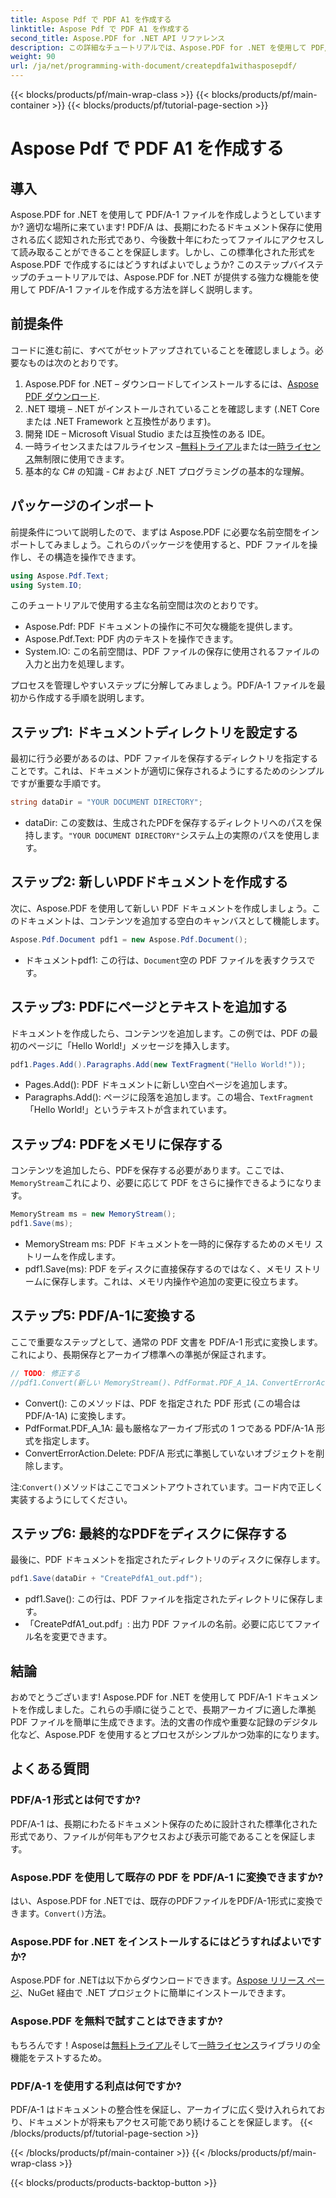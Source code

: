 ```yaml
---
title: Aspose Pdf で PDF A1 を作成する
linktitle: Aspose Pdf で PDF A1 を作成する
second_title: Aspose.PDF for .NET API リファレンス
description: この詳細なチュートリアルでは、Aspose.PDF for .NET を使用して PDF/A-1 ファイルを作成する方法を学びます。コード例と説明を含むステップバイステップのガイドです。
weight: 90
url: /ja/net/programming-with-document/createpdfa1withasposepdf/
---
```


{{< blocks/products/pf/main-wrap-class >}}
{{< blocks/products/pf/main-container >}}
{{< blocks/products/pf/tutorial-page-section >}}

# Aspose Pdf で PDF A1 を作成する

## 導入

Aspose.PDF for .NET を使用して PDF/A-1 ファイルを作成しようとしていますか? 適切な場所に来ています! PDF/A は、長期にわたるドキュメント保存に使用される広く認知された形式であり、今後数十年にわたってファイルにアクセスして読み取ることができることを保証します。しかし、この標準化された形式を Aspose.PDF で作成するにはどうすればよいでしょうか? このステップバイステップのチュートリアルでは、Aspose.PDF for .NET が提供する強力な機能を使用して PDF/A-1 ファイルを作成する方法を詳しく説明します。

## 前提条件

コードに進む前に、すべてがセットアップされていることを確認しましょう。必要なものは次のとおりです。

1.  Aspose.PDF for .NET – ダウンロードしてインストールするには、[Aspose PDF ダウンロード](https://releases.aspose.com/pdf/net/).
2. .NET 環境 – .NET がインストールされていることを確認します (.NET Core または .NET Framework と互換性があります)。
3. 開発 IDE – Microsoft Visual Studio または互換性のある IDE。
4. 一時ライセンスまたはフルライセンス –[無料トライアル](https://releases.aspose.com/)または[一時ライセンス](https://purchase.aspose.com/temporary-license/)無制限に使用できます。
5. 基本的な C# の知識 - C# および .NET プログラミングの基本的な理解。

## パッケージのインポート

前提条件について説明したので、まずは Aspose.PDF に必要な名前空間をインポートしてみましょう。これらのパッケージを使用すると、PDF ファイルを操作し、その構造を操作できます。

```csharp
using Aspose.Pdf.Text;
using System.IO;
```

このチュートリアルで使用する主な名前空間は次のとおりです。
- Aspose.Pdf: PDF ドキュメントの操作に不可欠な機能を提供します。
- Aspose.Pdf.Text: PDF 内のテキストを操作できます。
- System.IO: この名前空間は、PDF ファイルの保存に使用されるファイルの入力と出力を処理します。

プロセスを管理しやすいステップに分解してみましょう。PDF/A-1 ファイルを最初から作成する手順を説明します。

## ステップ1: ドキュメントディレクトリを設定する

最初に行う必要があるのは、PDF ファイルを保存するディレクトリを指定することです。これは、ドキュメントが適切に保存されるようにするためのシンプルですが重要な手順です。

```csharp
string dataDir = "YOUR DOCUMENT DIRECTORY";
```

- dataDir: この変数は、生成されたPDFを保存するディレクトリへのパスを保持します。`"YOUR DOCUMENT DIRECTORY"`システム上の実際のパスを使用します。

## ステップ2: 新しいPDFドキュメントを作成する

次に、Aspose.PDF を使用して新しい PDF ドキュメントを作成しましょう。このドキュメントは、コンテンツを追加する空白のキャンバスとして機能します。

```csharp
Aspose.Pdf.Document pdf1 = new Aspose.Pdf.Document();
```

- ドキュメントpdf1: この行は、`Document`空の PDF ファイルを表すクラスです。

## ステップ3: PDFにページとテキストを追加する

ドキュメントを作成したら、コンテンツを追加します。この例では、PDF の最初のページに「Hello World!」メッセージを挿入します。

```csharp
pdf1.Pages.Add().Paragraphs.Add(new TextFragment("Hello World!"));
```

- Pages.Add(): PDF ドキュメントに新しい空白ページを追加します。
-  Paragraphs.Add(): ページに段落を追加します。この場合、`TextFragment` 「Hello World!」というテキストが含まれています。

## ステップ4: PDFをメモリに保存する

コンテンツを追加したら、PDFを保存する必要があります。ここでは、`MemoryStream`これにより、必要に応じて PDF をさらに操作できるようになります。

```csharp
MemoryStream ms = new MemoryStream();
pdf1.Save(ms);
```

- MemoryStream ms: PDF ドキュメントを一時的に保存するためのメモリ ストリームを作成します。
- pdf1.Save(ms): PDF をディスクに直接保存するのではなく、メモリ ストリームに保存します。これは、メモリ内操作や追加の変更に役立ちます。

## ステップ5: PDF/A-1に変換する

ここで重要なステップとして、通常の PDF 文書を PDF/A-1 形式に変換します。これにより、長期保存とアーカイブ標準への準拠が保証されます。

```csharp
// TODO: 修正する
//pdf1.Convert(新しい MemoryStream()、PdfFormat.PDF_A_1A、ConvertErrorAction.Delete);
```

- Convert(): このメソッドは、PDF を指定された PDF 形式 (この場合は PDF/A-1A) に変換します。
- PdfFormat.PDF_A_1A: 最も厳格なアーカイブ形式の 1 つである PDF/A-1A 形式を指定します。
- ConvertErrorAction.Delete: PDF/A 形式に準拠していないオブジェクトを削除します。

注:`Convert()`メソッドはここでコメントアウトされています。コード内で正しく実装するようにしてください。

## ステップ6: 最終的なPDFをディスクに保存する

最後に、PDF ドキュメントを指定されたディレクトリのディスクに保存します。

```csharp
pdf1.Save(dataDir + "CreatePdfA1_out.pdf");
```

- pdf1.Save(): この行は、PDF ファイルを指定されたディレクトリに保存します。
- 「CreatePdfA1_out.pdf」: 出力 PDF ファイルの名前。必要に応じてファイル名を変更できます。

## 結論

おめでとうございます! Aspose.PDF for .NET を使用して PDF/A-1 ドキュメントを作成しました。これらの手順に従うことで、長期アーカイブに適した準拠 PDF ファイルを簡単に生成できます。法的文書の作成や重要な記録のデジタル化など、Aspose.PDF を使用するとプロセスがシンプルかつ効率的になります。

## よくある質問

### PDF/A-1 形式とは何ですか?  
PDF/A-1 は、長期にわたるドキュメント保存のために設計された標準化された形式であり、ファイルが何年もアクセスおよび表示可能であることを保証します。

### Aspose.PDF を使用して既存の PDF を PDF/A-1 に変換できますか?  
はい、Aspose.PDF for .NETでは、既存のPDFファイルをPDF/A-1形式に変換できます。`Convert()`方法。

### Aspose.PDF for .NET をインストールするにはどうすればよいですか?  
 Aspose.PDF for .NETは以下からダウンロードできます。[Aspose リリース ページ](https://releases.aspose.com/pdf/net/)、NuGet 経由で .NET プロジェクトに簡単にインストールできます。

### Aspose.PDF を無料で試すことはできますか?  
もちろんです！Asposeは[無料トライアル](https://releases.aspose.com/)そして[一時ライセンス](https://purchase.aspose.com/temporary-license/)ライブラリの全機能をテストするため。

### PDF/A-1 を使用する利点は何ですか?  
PDF/A-1 はドキュメントの整合性を保証し、アーカイブに広く受け入れられており、ドキュメントが将来もアクセス可能であり続けることを保証します。
{{< /blocks/products/pf/tutorial-page-section >}}

{{< /blocks/products/pf/main-container >}}
{{< /blocks/products/pf/main-wrap-class >}}

{{< blocks/products/products-backtop-button >}}
